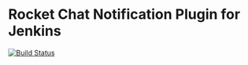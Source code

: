# Rocket Chat Notification Plugin for Jenkins

[![Build Status](https://travis-ci.org/hypery2k/rocket-chat-notifier.svg?branch=master)](https://travis-ci.org/hypery2k/rocket-chat-notifier)
